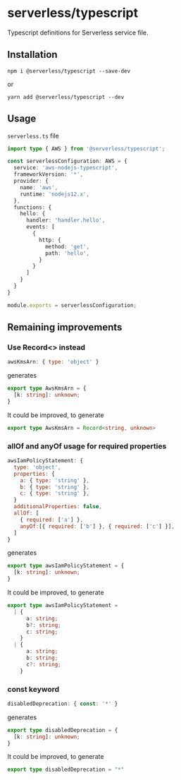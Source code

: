 # serverless/typescript

Typescript definitions for Serverless service file.

## Installation

```
npm i @serverless/typescript --save-dev
```

or

```
yarn add @serverless/typescript --dev
```

## Usage

`serverless.ts` file

```ts
import type { AWS } from '@serverless/typescript';

const serverlessConfiguration: AWS = {
  service: 'aws-nodejs-typescript',
  frameworkVersion: '*',
  provider: {
    name: 'aws',
    runtime: 'nodejs12.x',
  },
  functions: {
    hello: {
      handler: 'handler.hello',
      events: [
        {
          http: {
            method: 'get',
            path: 'hello',
          }
        }
      ]
    }
  }
}

module.exports = serverlessConfiguration;
```

## Remaining improvements

### Use Record<> instead

```js
awsKmsArn: { type: 'object' }
```

generates

```ts
export type AwsKmsArn = {
  [k: string]: unknown;
}
```

It could be improved, to generate

```ts
export type AwsKmsArn = Record<string, unknown>
```

### allOf and anyOf usage for required properties

```js
awsIamPolicyStatement: {
  type: 'object',
  properties: {
    a: { type: 'string' },
    b: { type: 'string' },
    c: { type: 'string' },
  }
  additionalProperties: false,
  allOf: [
    { required: ['a'] },
    anyOf:[{ required: ['b'] }, { required: ['c'] }],
  ]
}
```

generates


```ts
export type awsIamPolicyStatement = {
  [k: string]: unknown;
}
```


It could be improved, to generate

```ts
export type awsIamPolicyStatement =
  | {
      a: string;
      b?: string;
      c: string;
    }
  | {
      a: string;
      b: string;
      c?: string;
    }
```

### const keyword

```js
disabledDeprecation: { const: '*' }
```

generates

```ts
export type disabledDeprecation = {
  [k: string]: unknown;
}
```

It could be improved, to generate

```ts
export type disabledDeprecation = "*"
```
